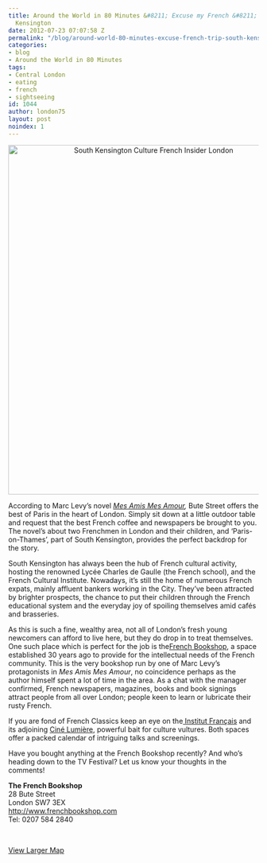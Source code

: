 ```yaml
---
title: Around the World in 80 Minutes &#8211; Excuse my French &#8211; a trip to South
  Kensington
date: 2012-07-23 07:07:58 Z
permalink: "/blog/around-world-80-minutes-excuse-french-trip-south-kensington/"
categories:
- blog
- Around the World in 80 Minutes
tags:
- Central London
- eating
- french
- sightseeing
id: 1044
author: london75
layout: post
noindex: 1
---
```


<div>
</div>

<div>
  <p style="text-align: center">
    <a href="/wp-content/uploads/2012/07/presse-1.jpg"><img class="size-full wp-image-1181 aligncenter" src="/wp-content/uploads/2012/07/presse-1.jpg" alt="South Kensington Culture French Insider London" width="569" height="703" /></a>
  </p>

  <p>
    According to Marc Levy’s novel <em><a href="http://www.amazon.co.uk/Mes-Amis-Amours-Marc-Levy/dp/2266168983/ref=sr_1_1?ie=UTF8&qid=1329481830&sr=8-1">Mes Amis Mes Amour</a>, </em>Bute Street offers the best of Paris in the heart of London. Simply sit down at a little outdoor table and request that the best French coffee and newspapers be brought to you. The novel’s about two Frenchmen in London and their children, and ‘Paris-on-Thames’, part of South Kensington, provides the perfect backdrop for the story.
  </p>

  <p>
    South Kensington has always been the hub of French cultural activity, hosting the renowned Lycée Charles de Gaulle (the French school), and the French Cultural Institute. Nowadays, it’s still the home of numerous French expats, mainly affluent bankers working in the City. They’ve been attracted by brighter prospects, the chance to put their children through the French educational system and the everyday joy of spoiling themselves amid cafés and brasseries.
  </p>

  <p>
    As this is such a fine, wealthy area, not all of London’s fresh young newcomers can afford to live here, but they do drop in to treat themselves. One such place which is perfect for the job is the<a href="http://www.frenchbookshop.com/">French Bookshop</a>, a space established 30 years ago to provide for the intellectual needs of the French community. This is the very bookshop run by one of Marc Levy’s protagonists in <em>Mes Amis Mes Amour</em>, no coincidence perhaps as the author himself spent a lot of time in the area. As a chat with the manager confirmed, French newspapers, magazines, books and book signings attract people from all over London; people keen to learn or lubricate their rusty French.
  </p>

  <p>
    If you are fond of French Classics keep an eye on the<a href="http://www.institut-francais.org.uk/"> Institut Français</a><em> </em>and its<em> </em>adjoining <a href="http://www.institut-francais.org.uk/schedule/blog">Ciné Lumière</a>, powerful bait for culture vultures. Both spaces offer a packed calendar of intriguing talks and screenings.
  </p>

  <p>
    Have you bought anything at the French Bookshop recently? And who’s heading down to the TV Festival? Let us know your thoughts in the comments!
  </p>

  <p>
    <strong>The French Bookshop<br /> </strong>28 Bute Street<br /> London SW7 3EX<br /> <a href="http://www.frenchbookshop.com/">http://www.frenchbookshop.com<br /> </a>Tel: 0207 584 2840
  </p>

  <p>
    &nbsp;
  </p>
</div>

[View Larger Map](https://maps.google.co.uk/maps?ie=UTF8&q=The+French+Bookshop&fb=1&gl=uk&hq=The+French+Bookshop&hnear=0x47d8a00baf21de75:0x52963a5addd52a99,London&cid=0,0,10890839300055688463&t=m&z=16&iwloc=A&source=embed)

